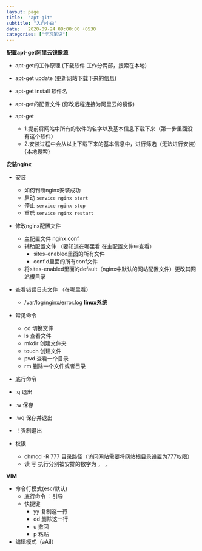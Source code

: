```yaml
---
layout: page
title:  "apt-git"
subtitle: "入门小白"
date:   2020-09-24 09:00:00 +0530
categories: ["学习笔记"]
---
```


**配置apt-get阿里云镜像源**
 - apt-get的工作原理 (下载软件 工作分两部，搜索在本地)
 - apt-get update   (更新网站下载下来的信息)
 - apt-get install 软件名
 - apt-get的配置文件 (修改远程连接为阿里云的镜像)

 - apt-get 
   - 1.提前将网站中所有的软件的名字以及基本信息下载下来（第一步里面没有这个软件）
   - 2.安装过程中会从以上下载下来的基本信息中，进行筛选（无法进行安装）{本地搜索}

**安装nginx**
 - 安装 
   - 如何判断nginx安装成功
    - 启动 `service nginx start`
    - 停止 `service nginx stop`
	- 重启 `service nginx restart`
 - 修改nginx配置文件
	 - 主配置文件 nginx.conf
	  - 辅助配置文件 （要知道在哪里看 在主配置文件中查看）
		- sites-enabled里面的所有文件
		- conf.d里面的所有conf文件
	 - 将sites-enabled里面的default（nginx中默认的网站配置文件）更改其网站根目录
 - 查看错误日志文件 （在哪里看）
     - /var/log/nginx/error.log
**linux系统**
- 常见命令
	- cd     切换文件
	- ls     查看文件
	- mkdir  创建文件夹
	- touch  创建文件
	- pwd    查看一个目录
	- rm     删除一个文件或者目录

- 底行命令
 - :q 退出  
 - :w 保存 
 - :wq  保存并退出
 - ！强制退出
- 权限
	- chmod -R 777 目录路径（访问网站需要将网站根目录设置为777权限）
	- 读 写 执行分别被安排的数字为 ， ， 

**VIM**
- 命令行模式(esc/默认)
	- 底行命令 ：引导
	- 快捷键
		- yy 复制这一行
		- dd 删除这一行
		- u  撤回
		- p  粘贴
- 编辑模式（aAiI）